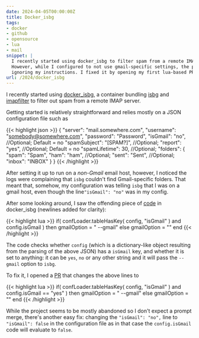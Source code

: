 ```yaml
---
date: 2024-04-05T00:00:00Z
title: Docker_isbg
tags:
- docker
- github
- opensource
- lua
- mail
snippet: |
  I recently started using docker_isbg to filter spam from a remote IMAP server. 
  However, while I configured to not use gmail-specific settings, the program was
  ignoring my instructions. I fixed it by opening my first lua-based PR.
url: /2024/docker_isbg
---
```


I recently started using [docker_isbg], a container bundling [isbg] and [imapfilter] to filter out spam from a remote IMAP server.

Getting started is relatively straightforward and relies mostly on a JSON configuration file such as 

{{< highlight json >}}
{
  "server": "mail.somewhere.com",
  "username": "somebody@somewhere.com",
  "password": "Password",
  "isGmail": "no",                        //Optional; Default = no
  "spamSubject": "[SPAM?]",               //Optional;
  "report": "yes",                        //Optional; Default = no
  "spamLifetime": 30,                     //Optional;
  "folders": {
    "spam": "Spam",
    "ham": "ham",                         //Optional;
    "sent": "Sent",                       //Optional;
    "inbox": "INBOX"
  }
}
{{< /highlight >}}

After setting it up to run on a *non-Gmail* email host, however, I noticed the logs were complaining that `isbg` couldn't find Gmail-specific folders. That meant that, somehow, my configuration was telling `isbg` that I was on a gmail host, even though the line`"isGmail": "no"` was in my config.

After some looking around, I saw the offending piece of [code] in docker_isbg (newlines added for clarity):

{{< highlight lua >}}
if( confLoader.tableHasKey( config, "isGmail" ) 
    and config.isGmail ) 
    then 
      gmailOption = " --gmail" 
    else 
      gmailOption = "" end 
{{< /highlight >}}

The code checks whether `config` (which is a dictionary-like object resulting from the parsing of the above JSON) has a `isGmail` key, and whether it is set to anything: it can be `yes`, `no` or any other string and it will pass the `--gmail` option to `isbg`.

To fix it, I opened a [PR] that changes the above lines to

{{< highlight lua >}}
if( confLoader.tableHasKey( config, "isGmail" ) 
    and config.isGmail == "yes" ) 
    then 
      gmailOption = " --gmail" 
    else 
      gmailOption = "" end 
{{< /highlight >}}

While the project seems to be mostly abandoned so I don't expect a prompt merge, there's another easy fix: changing the `"isGmail": "no",` line to `"isGmail": false` in the configuration file as in that case the `config.isGmail` code will evaluate to `false`.

[docker_isbg]: https://github.com/DumpName/docker_isbg
[isbg]: https://gitlab.com/isbg/isbg
[imapfilter]: https://github.com/lefcha/imapfilter
[code]: https://github.com/DumpName/docker_isbg/blob/main/imapfilterExec/spamFilter.lua#L17C1-L18C1
[PR]: https://github.com/DumpName/docker_isbg/pull/10
